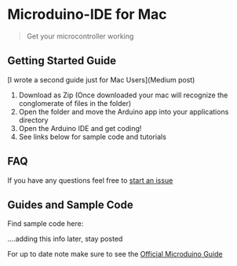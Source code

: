Microduino-IDE for Mac
==============
> Get your microcontroller working

## Getting Started Guide
[I wrote a second guide just for Mac Users](Medium post)

1. Download as Zip (Once downloaded your mac will recognize the conglomerate of files in the folder)
2. Open the folder and move the Arduino app into your applications directory
3. Open the Arduino IDE and get coding!
4. See links below for sample code and tutorials

## FAQ
If you have any questions feel free to [start an issue](https://github.com/KyleKing/Microduino-IDE/issues)

## Guides and Sample Code
Find sample code here:

....adding this info later, stay posted

For up to date note make sure to see the [Official Microduino Guide](https://www.microduino.cc/project/view?id=5482ba0248f8313548d82b8c)

